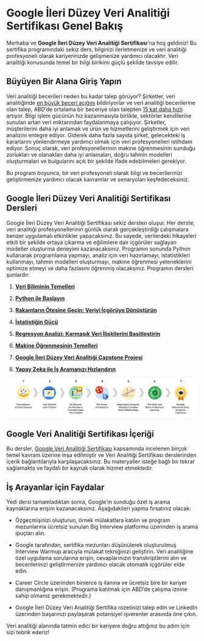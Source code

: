 # Google İleri Düzey Veri Analitiği Sertifikası Genel Bakış

Merhaba ve **Google İleri Düzey Veri Analitiği Sertifikası**'na hoş geldiniz! Bu sertifika programındaki sekiz ders, bilginizi ilerletmenize ve veri analitiği profesyoneli olarak kariyerinizde gelişmenize yardımcı olacaktır. Veri analitiği konusunda temel bir bilgi birikimi güçlü şekilde tavsiye edilir.

## Büyüyen Bir Alana Giriş Yapın

Veri analitiği becerileri neden bu kadar talep görüyor? Şirketler, veri analitiğinde [en büyük beceri açığını](https://www.mckinsey.com/capabilities/people-and-organizational-performance/our-insights/beyond-hiring-how-companies-are-reskilling-to-address-talent-gaps) bildiriyorlar ve veri analitiği becerilerine olan talep, ABD’de ortalama bir beceriye olan talepten [15 kat daha hızlı](https://www.weforum.org/agenda/2022/11/digital-skills-labour-market-future/) artıyor. Bilgi işlem gücünün hız kazanmasıyla birlikte, sektörler kendilerine sunulan artan veri miktarından faydalanmaya çalışıyor. Şirketler, müşterilerini daha iyi anlamak ve ürün ve hizmetlerini geliştirmek için veri analizini entegre ediyor. Giderek daha fazla sayıda şirket, gelecekteki iş kararlarını yönlendirmeye yardımcı olmak için veri profesyonelleri istihdam ediyor. Sonuç olarak, veri profesyonellerinin makine öğrenmesinin sunduğu zorlukları ve olanakları daha iyi anlamaları, doğru tahmin modelleri oluşturmaları ve bulgularını açık bir şekilde ifade edebilmeleri gerekiyor.

Bu program boyunca, bir veri profesyoneli olarak bilgi ve becerilerinizi geliştirmenize yardımcı olacak kavramlar ve senaryoları keşfedeceksiniz.

## Google İleri Düzey Veri Analitiği Sertifikası Dersleri

Google İleri Düzey Veri Analitiği Sertifikası sekiz dersten oluşur. Her derste, veri analitiği profesyonellerinin günlük olarak gerçekleştirdiği çalışmalara benzer uygulamalı etkinlikler yapacaksınız. Bu sayede, verilerdeki hikayeleri etkili bir şekilde ortaya çıkarma ve eğilimlere dair içgörüler sağlayan modeller oluşturma deneyimi kazanacaksınız. Programın sonunda Python kullanarak programlama yapmayı, analiz için veri hazırlamayı, istatistikleri kullanmayı, tahmin modelleri oluşturmayı, makine öğrenmesi yeteneklerini optimize etmeyi ve daha fazlasını öğrenmiş olacaksınız. Programın dersleri şunlardır:

1. [**Veri Biliminin Temelleri**](https://www.coursera.org/learn/foundations-of-data-science/home/week/1)
    
1. [**Python ile Başlayın**](https://www.coursera.org/learn/get-started-with-python/home/week/1)
    
1. [**Rakamların Ötesine Geçin: Veriyi İçgörüye Dönüştürün**](https://www.coursera.org/learn/go-beyond-the-numbers-translate-data-into-insight/home/week/1)
    
1. [**İstatistiğin Gücü**](https://www.coursera.org/learn/the-power-of-statistics/home/week/1)
    
1. [**Regresyon Analizi: Karmaşık Veri İlişkilerini Basitleştirin**](https://www.coursera.org/learn/regression-analysis-simplify-complex-data-relationships/home/week/1)
    
1. [**Makine Öğrenmesinin Temelleri**](https://www.coursera.org/learn/the-nuts-and-bolts-of-machine-learning/home/week/1)
    
1. [**Google İleri Düzey Veri Analitiği Capstone Projesi**](https://www.coursera.org/learn/google-advanced-data-analytics-capstone/home/week/1)
    
1. [**Yapay Zeka ile İş Aramanızı Hızlandırın**](https://www.coursera.org/learn/accelerate-your-job-search-with-ai/home/module/1)
    
![image](./images/R1.png)

## Google Veri Analitiği Sertifikası İçeriği

Bu dersler, [Google Veri Analitiği Sertifikası](https://www.coursera.org/professional-certificates/google-data-analytics?utm_source=google&utm_medium=institutions&utm_campaign=gwgsite-gDigital-paidha-sem-bk-data-exa-glp-br-null&_ga=2.122602571.1926911371.1663777781-1123481676.1663777781) kapsamında incelenen birçok temel kavram üzerine inşa edilmiştir ve Veri Analitiği Sertifikası derslerinden içerik bağlantılarıyla karşılaşacaksınız. Bu materyaller isteğe bağlı bir tekrar sağlamakta ve faydalı bir kaynak olarak hizmet etmektedir.

## İş Arayanlar için Faydalar

Yedi dersi tamamladıktan sonra, Google’ın sunduğu özel iş arama kaynaklarına erişim kazanacaksınız. Aşağıdakileri yapma fırsatınız olacak:

- Özgeçmişinizi oluşturun, örnek mülakatlara katılın ve program mezunlarına ücretsiz sunulan Big Interview platformu üzerinden iş arama ipuçları alın.
    
- Google tarafından, sertifika mezunları düşünülerek oluşturulmuş Interview Warmup aracıyla mülakat tekniğinizi geliştirin. Veri analitiğine özel uygulama sorularına erişin, cevaplarınızın transkriptlerini alın ve becerilerinizi geliştirmenize yardımcı olacak otomatik içgörüler elde edin.
    
- Career Circle üzerinden binlerce iş ilanına ve ücretsiz bire bir kariyer danışmanlığına erişin. (Programa katılmak için ABD’de çalışma iznine sahip olmanız gerekmektedir.)
    
- Google İleri Düzey Veri Analitiği Sertifika rozetinizi talep edin ve LinkedIn üzerinden başarınızı paylaşarak potansiyel işverenler arasında öne çıkın.
    

Veri analitiği alanında tatmin edici bir kariyere doğru attığınız bu adım için sizi tebrik ederiz!
